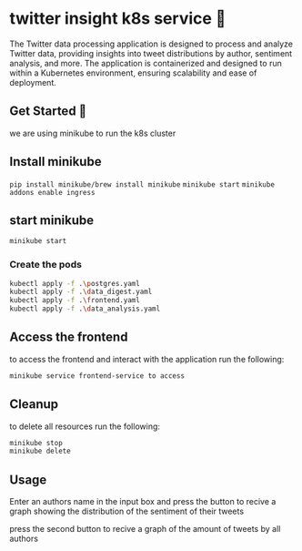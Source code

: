 
# twitter insight k8s service 📝  
The Twitter data processing application is designed to process and analyze Twitter data, providing insights into tweet distributions by author, sentiment analysis, and more. The application is containerized and designed to run within a Kubernetes environment, ensuring scalability and ease of deployment.

## Get Started 🚀  
we are using minikube to  run the k8s cluster

## Install minikube
`pip install minikube/brew install minikube`
`minikube start`
`minikube addons enable ingress`

## start minikube
```sh
minikube start
```

### Create the pods
```sh
kubectl apply -f .\postgres.yaml
kubectl apply -f .\data_digest.yaml
kubectl apply -f .\frontend.yaml
kubectl apply -f .\data_analysis.yaml
```

## Access the frontend

to access the frontend and interact with the application run the following:
```sh
minikube service frontend-service to access
```


## Cleanup

to delete all resources run the following:

```sh
minikube stop
minikube delete
```

## Usage
Enter an authors name in the input box and press the button to recive a graph showing the distribution of the sentiment of their tweets

press the second button to recive a graph of the amount of tweets by all authors
